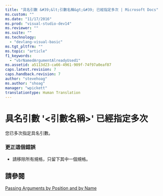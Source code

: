```yaml
---
title: "具名引數 &#39;&lt;引數名稱&gt;&#39; 已經指定多次 | Microsoft Docs"
ms.custom: ""
ms.date: "11/17/2016"
ms.prod: "visual-studio-dev14"
ms.reviewer: ""
ms.suite: ""
ms.technology: 
  - "devlang-visual-basic"
ms.tgt_pltfrm: ""
ms.topic: "article"
f1_keywords: 
  - "vbrNamedArgumentAlreadyUsed1"
ms.assetid: a5113d23-ca66-4961-909f-74f97a0eaf87
caps.latest.revision: 7
caps.handback.revision: 7
author: "stevehoag"
ms.author: "shoag"
manager: "wpickett"
translationtype: Human Translation
---
```

# 具名引數 &#39;&lt;引數名稱&gt;&#39; 已經指定多次
您已多次指定具名引數。  
  
### 更正這個錯誤  
  
-   請移除所有規格，只留下其中一個規格。  
  
## 請參閱  
 [Passing Arguments by Position and by Name](../../visual-basic/programming-guide/language-features/procedures/passing-arguments-by-position-and-by-name.md)